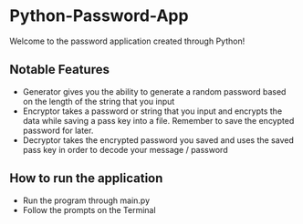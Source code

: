 # Python-Password-App

Welcome to the password application created through Python!

## Notable Features
- Generator gives you the ability to generate a random password based on the length of the string that you input
- Encryptor takes a password or string that you input and encrypts the data while saving a pass key into a file. Remember to save the encypted password for later.
- Decryptor takes the encrypted password you saved and uses the saved pass key in order to decode your message / password

## How to run the application
- Run the program through main.py
- Follow the prompts on the Terminal